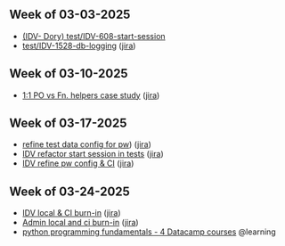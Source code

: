 ## Week of 03-03-2025

- [(IDV- Dory) test/IDV-608-start-session](https://github.com/seontechnologies/id-verification-service/pull/519)
- [test/IDV-1528-db-logging](https://github.com/seontechnologies/id-verification-service/pull/525) ([jira](https://seonteam.atlassian.net/browse/IDV-1528))

## Week of 03-10-2025

- [1:1 PO vs Fn. helpers case study](https://github.com/seontechnologies/seon-admin-react/pull/8067) ([jira](https://seonteam.atlassian.net/browse/FP-3483))

## Week of 03-17-2025

- [refine test data config for pw](https://github.com/seontechnologies/id-verification-service/pull/567)) ([jira](https://seonteam.atlassian.net/jira/software/c/projects/IDV/boards/186?selectedIssue=IDV-1546))
- [IDV refactor start session in tests](https://github.com/seontechnologies/id-verification-service/pull/576) ([jira](https://seonteam.atlassian.net/browse/IDV-1603))
- [IDV refine pw config & CI](https://github.com/seontechnologies/id-verification-service/pull/579) ([jira](https://seonteam.atlassian.net/browse/IDV-1617))

## Week of 03-24-2025

- [IDV local & CI burn-in](https://github.com/seontechnologies/id-verification-service/pull/589) ([jira](https://seonteam.atlassian.net/jira/software/c/projects/IDV/boards/186?selectedIssue=IDV-1628))
- [Admin local and ci burn-in](https://github.com/seontechnologies/seon-admin-react/pull/8116) ([jira](https://seonteam.atlassian.net/browse/FP-5049))
- [python programming fundamentals - 4 Datacamp courses](https://app.datacamp.com/learn/skill-tracks/python-programming-fundamentals) @learning
